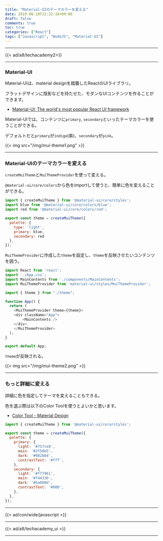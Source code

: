 ```yaml
---
title: "Material-UIのテーマカラーを変える"
date: 2019-06-10T12:32:18+09:00
draft: false
comments: true
toc: true
categories: ["React"]
tags: ["Javascript", "NodeJS", "Material-UI"]
---
```


<!--more-->

---

{{< ad/a8/techacademy2>}}

---

### Material-UI

Material-UIは、material designを踏襲したReactのUIライブラリ。

フラットデザインに陰影などを持たせた、モダンなUIコンテンツを作ることができます。

- [Material-UI: The world's most popular React UI framework](https://material-ui.com/)

Material-UIでは、コンテンツに`primary`, `secondary`といったテーマカラーを使うことができる。

デフォルトだと`primary`が`indigo`(紫)、`secondary`が`pink`。

{{< img src="/img/mui-theme1.png" >}}

---

### Material-UIのテーマカラーを変える

`createMuiTheme`と`MuiThemeProvider`を使って変える。

`@material-ui/core/colors`から色をimportして使うと、簡単に色を変えることができる。

```js
import { createMuiTheme } from '@material-ui/core/styles';
import blue from '@material-ui/core/colors/blue';
import red from '@material-ui/core/colors/red';

export const theme = createMuiTheme({
  palette: {
    type: 'light',
    primary: blue,
    secondary: red
  },
});
```

`MuiThemeProvider`に作成した`theme`を設定し、`theme`を反映させたいコンテンツを囲う。

```js
import React from 'react';
import './App.css';
import MainContents from './components/MainContents';
import MuiThemeProvider from 'material-ui/styles/MuiThemeProvider';

import { theme } from "./theme";

function App() {
  return (
    <MuiThemeProvider theme={theme}>
    <div className="App">
        <MainContents />
    </div>
    </MuiThemeProvider>
  );
}

export default App;
```

`theme`が反映される。

{{< img src="/img/mui-theme2.png" >}}

---

### もっと詳細に変える

詳細に色を指定してテーマを変えることもできる。

色を選ぶ際は以下のColor Toolを使うとよいかと思います。

- [Color Tool - Material Design](https://material.io/tools/color/)

```js
import { createMuiTheme } from '@material-ui/core/styles';

export const theme = createMuiTheme({
  palette: {
    primary: {
      light: '#757ce8',
      main: '#3f50b5',
      dark: '#002884',
      contrastText: '#fff',
    },
    secondary: {
      light: '#ff7961',
      main: '#f44336',
      dark: '#ba000d',
      contrastText: '#000',
    },
  },
});
```

---

{{< ad/con/wide/javascript >}}

---

{{< ad/a8/techacademy_ui >}}

---
